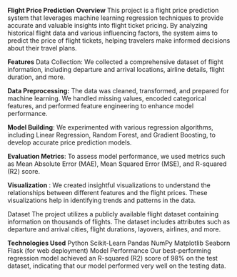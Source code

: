 **Flight Price Prediction**
**Overview**
This project is a flight price prediction system that leverages machine learning regression techniques to provide accurate and valuable insights into flight ticket pricing. By analyzing historical flight data and various influencing factors, the system aims to predict the price of flight tickets, helping travelers make informed decisions about their travel plans.

**Features**
Data Collection: We collected a comprehensive dataset of flight information, including departure and arrival locations, airline details, flight duration, and more.

**Data Preprocessing:** The data was cleaned, transformed, and prepared for machine learning. We handled missing values, encoded categorical features, and performed feature engineering to enhance model performance.

**Model Building**:
We experimented with various regression algorithms, including Linear Regression, Random Forest, and Gradient Boosting, to develop accurate price prediction models.

**Evaluation Metrics**:
To assess model performance, we used metrics such as Mean Absolute Error (MAE), Mean Squared Error (MSE), and R-squared (R2) score.

**Visualization**
: We created insightful visualizations to understand the relationships between different features and the flight prices. These visualizations help in identifying trends and patterns in the data.



Dataset
The project utilizes a publicly available flight dataset containing information on thousands of flights. The dataset includes attributes such as departure and arrival cities, flight durations, layovers, airlines, and more.

**Technologies Used**
Python
Scikit-Learn
Pandas
NumPy
Matplotlib
Seaborn
Flask (for web deployment)
Model Performance
Our best-performing regression model achieved an R-squared (R2) score of 98% on the test dataset, indicating that our model performed very well on the testing data.

